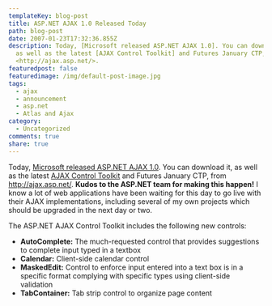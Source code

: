 ```yaml
---
templateKey: blog-post
title: ASP.NET AJAX 1.0 Released Today
path: blog-post
date: 2007-01-23T17:32:36.855Z
description: Today, [Microsoft released ASP.NET AJAX 1.0]. You can download it,
  as well as the latest [AJAX Control Toolkit] and Futures January CTP, from
  <http://ajax.asp.net/>.
featuredpost: false
featuredimage: /img/default-post-image.jpg
tags:
  - ajax
  - announcement
  - asp.net
  - Atlas and Ajax
category:
  - Uncategorized
comments: true
share: true
---
```

<!--StartFragment-->

Today, [Microsoft released ASP.NET AJAX 1.0](http://ajax.asp.net/). You can download it, as well as the latest [AJAX Control Toolkit](http://www.codeplex.com/AtlasControlToolkit/Release/ProjectReleases.aspx) and Futures January CTP, from <http://ajax.asp.net/>. **Kudos to the ASP.NET team for making this happen!** I know a lot of web applications have been waiting for this day to go live with their AJAX implementations, including several of my own projects which should be upgraded in the next day or two.

The ASP.NET AJAX Control Toolkit includes the following new controls:

<!--EndFragment-->

* **AutoComplete:** The much-requested control that provides suggestions to complete input typed in a textbox  
* **Calendar:** Client-side calendar control
* **MaskedEdit:** Control to enforce input entered into a text box is in a specific format complying with specific types using client-side validation 
* **TabContainer:** Tab strip control to organize page content